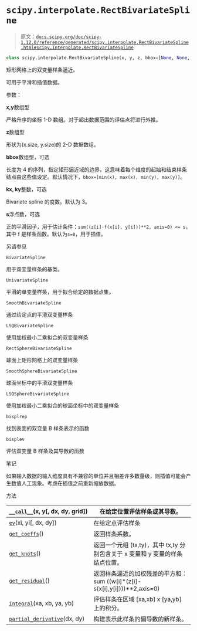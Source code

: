 # `scipy.interpolate.RectBivariateSpline`

> 原文：[`docs.scipy.org/doc/scipy-1.12.0/reference/generated/scipy.interpolate.RectBivariateSpline.html#scipy.interpolate.RectBivariateSpline`](https://docs.scipy.org/doc/scipy-1.12.0/reference/generated/scipy.interpolate.RectBivariateSpline.html#scipy.interpolate.RectBivariateSpline)

```py
class scipy.interpolate.RectBivariateSpline(x, y, z, bbox=[None, None, None, None], kx=3, ky=3, s=0)
```

矩形网格上的双变量样条逼近。

可用于平滑和插值数据。

参数：

**x,y**数组型

严格升序的坐标 1-D 数组。对于超出数据范围的评估点将进行外推。

**z**数组型

形状为(x.size, y.size)的 2-D 数据数组。

**bbox**数组型，可选

长度为 4 的序列，指定矩形逼近域的边界，这意味着每个维度的起始和结束样条结点由这些值设定。默认情况下，`bbox=[min(x), max(x), min(y), max(y)]`。

**kx, ky**整数，可选

Bivariate spline 的度数。默认为 3。

**s**浮点数，可选

正的平滑因子，用于估计条件：`sum((z[i]-f(x[i], y[i]))**2, axis=0) <= s`，其中 f 是样条函数。默认为`s=0`，用于插值。

另请参见

`BivariateSpline`

用于双变量样条的基类。

`UnivariateSpline`

平滑的单变量样条，用于拟合给定的数据点集。

`SmoothBivariateSpline`

通过给定点的平滑双变量样条

`LSQBivariateSpline`

使用加权最小二乘拟合的双变量样条

`RectSphereBivariateSpline`

球面上矩形网格上的双变量样条

`SmoothSphereBivariateSpline`

球面坐标中的平滑双变量样条

`LSQSphereBivariateSpline`

使用加权最小二乘拟合的球面坐标中的双变量样条

`bisplrep`

找到表面的双变量 B 样条表示的函数

`bisplev`

评估双变量 B 样条及其导数的函数

笔记

如果输入数据的输入维度具有不兼容的单位并且相差许多数量级，则插值可能会产生数值人工现象。考虑在插值之前重新缩放数据。

方法

| [`__call__`](https://docs.scipy.org/doc/scipy/reference/generated/scipy.interpolate.RectBivariateSpline.__call__.html#scipy.interpolate.RectBivariateSpline.__call__ "scipy.interpolate.RectBivariateSpline.__call__")(x, y[, dx, dy, grid]) | 在给定位置评估样条或其导数。 |
| --- | --- |
| [`ev`](https://docs.scipy.org/doc/scipy/reference/generated/scipy.interpolate.RectBivariateSpline.ev.html#scipy.interpolate.RectBivariateSpline.ev "scipy.interpolate.RectBivariateSpline.ev")(xi, yi[, dx, dy]) | 在给定点评估样条 |
| [`get_coeffs`](https://docs.scipy.org/doc/scipy/reference/generated/scipy.interpolate.RectBivariateSpline.get_coeffs.html#scipy.interpolate.RectBivariateSpline.get_coeffs "scipy.interpolate.RectBivariateSpline.get_coeffs")() | 返回样条系数。 |
| [`get_knots`](https://docs.scipy.org/doc/scipy/reference/generated/scipy.interpolate.RectBivariateSpline.get_knots.html#scipy.interpolate.RectBivariateSpline.get_knots "scipy.interpolate.RectBivariateSpline.get_knots")() | 返回一个元组 (tx,ty)，其中 tx,ty 分别包含关于 x 变量和 y 变量的样条结点位置。 |
| [`get_residual`](https://docs.scipy.org/doc/scipy/reference/generated/scipy.interpolate.RectBivariateSpline.get_residual.html#scipy.interpolate.RectBivariateSpline.get_residual "scipy.interpolate.RectBivariateSpline.get_residual")() | 返回样条逼近的加权残差的平方和：sum ((w[i]*(z[i]-s(x[i],y[i])))**2,axis=0) |
| [`integral`](https://docs.scipy.org/doc/scipy/reference/generated/scipy.interpolate.RectBivariateSpline.integral.html#scipy.interpolate.RectBivariateSpline.integral "scipy.interpolate.RectBivariateSpline.integral")(xa, xb, ya, yb) | 评估样条在区域 [xa,xb] x [ya,yb] 上的积分。 |
| [`partial_derivative`](https://docs.scipy.org/doc/scipy/reference/generated/scipy.interpolate.RectBivariateSpline.partial_derivative.html#scipy.interpolate.RectBivariateSpline.partial_derivative "scipy.interpolate.RectBivariateSpline.partial_derivative")(dx, dy) | 构建表示此样条的偏导数的新样条。 |
